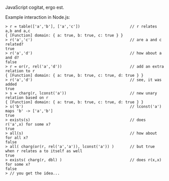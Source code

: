 JavaScript cogitat, ergo est.

Example interaction in Node.js:

	> r = table(['a','b'], ['a','c'])                      // r relates a,b and a,c
	{ [Function] domain: { a: true, b: true, c: true } }
	> r('a','c')                                           // are a and c related?
	true
	> r('a','d')                                           // how about a and d?
	false
	> r = or(r, rel('a','d'))                              // add an extra relation to r
	{ [Function] domain: { a: true, b: true, c: true, d: true } }
	> r('a','d')                                           // see, it was added
	true
	> s = charg(r, lconst('a'))                            // new unary relation based on r
	{ [Function] domain: { a: true, b: true, c: true, d: true } }
	> s('b')                                               // lconst('a') maps 'b' -> ['a','b']
	true
	> exists(s)                                            // does r('a',x) for some x?
	true
	> all(s)                                               // how about for all x?
	false
	> all( charg(or(r, rel('a','a')), lconst('a')) )       // but true when r relates a to itself as well
	true
	> exists( charg(r, dbl) )                              // does r(x,x) for some x?
	false
	> // you get the idea...

